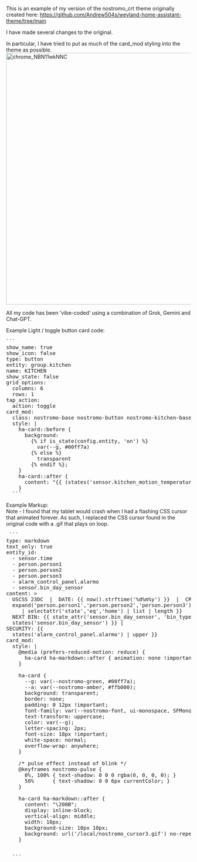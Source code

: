 This is an example of my version of the nostromo_crt theme originally created here:
https://github.com/Andrew504s/weyland-home-assistant-theme/tree/main

I have made several changes to the original.

In particular, I have tried to put as much of the card_mod styling into the theme as possible.
<img width="1121" height="687" alt="chrome_NBN11wkNNC" src="https://github.com/user-attachments/assets/b86e9a85-5051-4044-bf2e-f12bd74cbafe" />

All my code has been 'vibe-coded' using a combination of Grok, Gemini and Chat-GPT.

Example Light / toggle button card code:
<pre>``` 
show_name: true
show_icon: false
type: button
entity: group.kitchen
name: KITCHEN
show_state: false
grid_options:
  columns: 6
  rows: 1
tap_action:
  action: toggle
card_mod:
  class: nostromo-base nostromo-button nostromo-kitchen-base
  style: |
    ha-card::before {
      background:
        {% if is_state(config.entity, 'on') %}
          var(--g, #00ff7a)
        {% else %}
          transparent
        {% endif %};
    }
    ha-card::after {
      content: "{{ (states('sensor.kitchen_motion_temperature') | float(0) | round(1, 'half') ) }}°C";
    }
  ```</pre>


Example Markup:</br>
Note - I found that my tablet would crash when I had a flashing CSS cursor that animated forever.  As such, I replaced the CSS cursor found in the original code with a .gif that plays on loop.
<pre> ```
type: markdown
text_only: true
entity_id:
  - sensor.time
  - person.person1
  - person.person2
  - person.person3
  - alarm_control_panel.alarmo
  - sensor.bin_day_sensor
content: >
  USCSS 23DC  |  DATE: {{ now().strftime('%d%m%y') }}  |  CREW: {{
  expand('person.person1','person.person2','person.person3')
     | selectattr('state','eq','home') | list | length }}
  NEXT BIN: {{ state_attr('sensor.bin_day_sensor', 'bin_type') | upper }} {{
  states('sensor.bin_day_sensor') }} |  </br>SECURITY: {{
  states('alarm_control_panel.alarmo') | upper }}
card_mod:
  style: |
    @media (prefers-reduced-motion: reduce) {
      ha-card ha-markdown::after { animation: none !important; }
    }

    ha-card {
      --g: var(--nostromo-green, #00ff7a);
      --a: var(--nostromo-amber, #ffb000);
      background: transparent;
      border: none;
      padding: 0 12px !important;
      font-family: var(--nostromo-font, ui-monospace, SFMono-Regular, Menlo, Consolas, "Liberation Mono", monospace);
      text-transform: uppercase;
      color: var(--g);
      letter-spacing: 2px;
      font-size: 18px !important;
      white-space: normal;
      overflow-wrap: anywhere;
    }

    /* pulse effect instead of blink */
    @keyframes nostromo-pulse {
      0%, 100% { text-shadow: 0 0 0 rgba(0, 0, 0, 0); }
      50%      { text-shadow: 0 0 6px currentColor; }
    }

    ha-card ha-markdown::after {
      content: "\200B";
      display: inline-block;
      vertical-align: middle;
      width: 10px;
      background-size: 10px 10px; 
      background: url('/local/nostromo_cursor3.gif') no-repeat center center;
    }
  
  
  ``` </pre>
